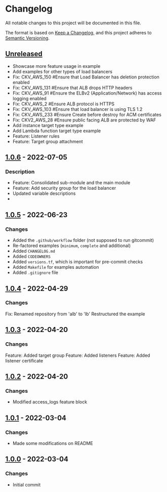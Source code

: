 # Changelog
All notable changes to this project will be documented in this file.

The format is based on [Keep a Changelog](https://keepachangelog.com/en/1.0.0/),
and this project adheres to [Semantic Versioning](https://semver.org/spec/v2.0.0.html).

## [Unreleased]
- Showcase more feature usage in example
- Add examples for other types of load balancers
- Fix: CKV_AWS_150  #Ensure that Load Balancer has deletion protection enabled
- Fix: CKV_AWS_131  #Ensure that ALB drops HTTP headers
- Fix: CKV_AWS_91  #Ensure the ELBv2 (Application/Network) has access logging enabled
- Fix: CKV_AWS_2  #Ensure ALB protocol is HTTPS
- Fix: CKV_AWS_103  #Ensure that load balancer is using TLS 1.2
- Fix: CKV_AWS_233  #Ensure Create before destroy for ACM certificates
- Fix: CKV2_AWS_28  #Ensure public facing ALB are protected by WAF
- Add instance target type example
- Add Lambda function target type example
- Feature: Listener rules
- Feature: Target group attachment

## [1.0.6] - 2022-07-05
### Description
- Feature: Consolidated sub-module and the main module
- Feature: Add security group for the load balancer
- Updated variable descriptions
-

[1.0.6]: https://github.com/boldlink/terraform-aws-lb/releases/tag/1.0.6

## [1.0.5] - 2022-06-23
### Changes
- Added the `.github/workflow` folder (not supposed to run gitcommit)
- Re-factored examples (`minimum`, `complete` and additional)
- Added `CHANGELOG.md`
- Added `CODEOWNERS`
- Added `versions.tf`, which is important for pre-commit checks
- Added `Makefile` for examples automation
- Added `.gitignore` file

[1.0.5]: https://github.com/boldlink/terraform-aws-lb/releases/tag/1.0.5

## [1.0.4] - 2022-04-29
### Changes
Fix: Renamed repository from 'alb' to 'lb'
Restructured the example

[1.0.4]: https://github.com/boldlink/terraform-aws-lb/releases/tag/1.0.4

## [1.0.3] - 2022-04-20
### Changes
Feature: Added target group
Feature: Added listeners
Feature: Added listener certificate

[1.0.3]: https://github.com/boldlink/terraform-aws-lb/releases/tag/1.0.3

## [1.0.2] - 2022-04-20
### Changes
- Modified access_logs feature block

[1.0.2]: https://github.com/boldlink/terraform-aws-lb/releases/tag/1.0.2

## [1.0.1] - 2022-03-04
### Changes
- Made some modifications on README

[1.0.1]: https://github.com/boldlink/terraform-aws-lb/releases/tag/1.0.1

## [1.0.0] - 2022-03-04
### Changes
- Initial commit

[Unreleased]: https://github.com/boldlink/terraform-aws-lb/compare/1.0.6...HEAD

[1.0.0]: https://github.com/boldlink/terraform-aws-lb/releases/tag/1.0.0
